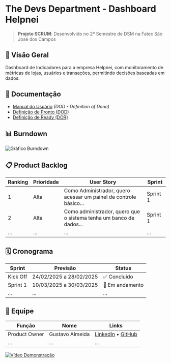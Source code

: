# The Devs Department - Dashboard Helpnei

> **Projeto SCRUM**: Desenvolvido no 2º Semestre de DSM na Fatec São José dos Campos

## 📌 Visão Geral
Dashboard de Indicadores para a empresa Helpnei, com monitoramento de métricas de lojas, usuários e transações, permitindo decisões baseadas em dados.

## 📂 Documentação
- [Manual do Usuário](docs/manual-do-usuario.md) _(DOD - Definition of Done)_
- [Definição de Pronto (DOD)](docs/definicao-de-pronto.md)
- [Definição de Ready (DOR)](docs/definicao-de-ready.md)

## 📊 Burndown
![Gráfico Burndown](docs/burndown.png)

## 📋 Product Backlog
| Ranking | Prioridade | User Story | Sprint | 
|---------|------------|------------|--------|
| 1 | Alta | Como Administrador, quero acessar um painel de controle básico... | Sprint 1 |
| 2 | Alta | Como administrador, quero que o sistema tenha um banco de dados... | Sprint 1 |
| ... | ... | ... | ... |

## 🗓️ Cronograma
| Sprint | Previsão | Status |
|--------|----------|--------|
| Kick Off | 24/02/2025 a 28/02/2025 | ✅ Concluído |
| Sprint 1 | 10/03/2025 a 30/03/2025 | 🔄 Em andamento |
| ... | ... | ... |

## 👥 Equipe
| Função | Nome | Links |
|--------|------|-------|
| Product Owner | Gustavo Almeida | [LinkedIn](...) • [GitHub](...) |
| ... | ... | ... |

[![Vídeo Demonstração](https://img.youtube.com/vi/SEU_CODIGO/0.jpg)](https://www.youtube.com/watch?v=SEU_CODIGO)
